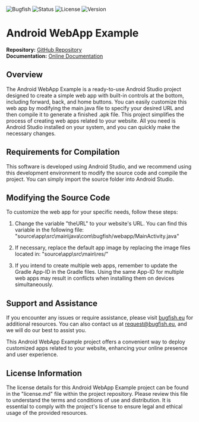 ![Bugfish](https://img.shields.io/badge/Bugfish-Template-orange)
![Status](https://img.shields.io/badge/Status-Finished-green)
![License](https://img.shields.io/badge/License-MIT-black)
![Version](https://img.shields.io/badge/Version-1.0-white)

# Android WebApp Example

**Repository:** [GitHub Repository](https://github.com/bugfishtm/Android-Web-App-Example)  
**Documentation:** [Online Documentation](https://bugfishtm.github.io/Android-Web-App-Example/)

## Overview

The Android WebApp Example is a ready-to-use Android Studio project designed to create a simple web app with built-in controls at the bottom, including forward, back, and home buttons. You can easily customize this web app by modifying the main.java file to specify your desired URL and then compile it to generate a finished .apk file. This project simplifies the process of creating web apps related to your website. All you need is Android Studio installed on your system, and you can quickly make the necessary changes.

## Requirements for Compilation

This software is developed using Android Studio, and we recommend using this development environment to modify the source code and compile the project. You can simply import the source folder into Android Studio.

## Modifying the Source Code

To customize the web app for your specific needs, follow these steps:

1. Change the variable "theURL" to your website's URL. You can find this variable in the following file:
   "source\app\src\main\java\com\bugfish/webapp/MainActivity.java"

2. If necessary, replace the default app image by replacing the image files located in:
   "source\app\src\main\res/"

3. If you intend to create multiple web apps, remember to update the Gradle App-ID in the Gradle files. Using the same App-ID for multiple web apps may result in conflicts when installing them on devices simultaneously.

## Support and Assistance

If you encounter any issues or require assistance, please visit [bugfish.eu](https://www.bugfish.eu/) for additional resources. You can also contact us at [request@bugfish.eu](mailto:request@bugfish.eu), and we will do our best to assist you.

This Android WebApp Example project offers a convenient way to deploy customized apps related to your website, enhancing your online presence and user experience.

## License Information

The license details for this Android WebApp Example project can be found in the "license.md" file within the project repository. Please review this file to understand the terms and conditions of use and distribution. It is essential to comply with the project's license to ensure legal and ethical usage of the provided resources.